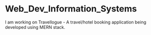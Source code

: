 # Web_Dev_Information_Systems

I am working on Travellogue - A travel/hotel booking application being developed using MERN stack.